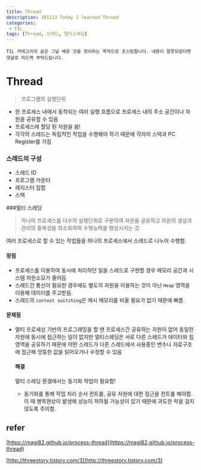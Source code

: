 ```yaml
---
title: Thread
description: 181113 Today I learned Thread
categories:
 - TIL
tags: [Thread, 쓰레드, 멀티스레딩]
---
```


`TIL 카테고리의 글은 그날 배운 것을 정리하는 목적으로 포스팅합니다. 내용이 잘못되었다면 댓글로 피드백 부탁드립니다.`

# Thread

> 프로그램의 실행단위

- 한 프로세스 내에서 동작되는 여러 실행 흐름으로 프로세스 내의 주소 공간이나 자원을 공유할 수 있음
- 프로세스에 할당 된 자원을 씀!
- 각각의 스레드는 독립적인 작업을 수행해야 하기 때문에 각자의 스택과 PC Register를 가짐

### 스레드의 구성

- 스레드 ID
- 프로그램 카운터
- 레지스터 집합
- 스택  



###멀티 스레딩

>  하나의 프로세스를 다수의 실행단위로 구분하여 자원을 공유하고 자원의 생성과 관리의 중복성을 최소화하여 수행능력을 향상시키는 것.

여러 프로세스로 할 수 있는 작업들을 하나의 프로세스에서 스레드로 나누어 수행함.

#### 장점

- 프로세스를 이용하여 동시에 처리하던 일을 스레드로 구현할 경우 메모리 공간과 시스템 자원소모가 줄어듬
- 스레드간 통신이 필요한 경우에도 별도의 자원을 이용하는 것이 아닌 `Heap` 영역을 이용해 데이터를 주고받음.
- 스레드의 `context switching`은 캐시 메모리를 비울 필요가 없기 때문에 빠름.  

#### 문제점

- 멀티 프로세싱 기반의 프로그래밍을 할 땐 프로세스간 공유하는 자원이 없어 동일한 자원에 동시에 접근하는 일이 없지만 멀티스레딩은 서로 다른 스레드가 데이터와 힙 영역을 공유하기 때문에 어떤 스레드가 다른 스레드에서 사용중인 변수나 자료구조에 접근해 엉뚱한 값을 읽어오거나 수정할 수 있음

  #### 해결 

  멀티 스레딩 환경에서는 동기화 작업이 필요함!

  - 동기화를 통해 작업 처리 순서 컨트롤, 공유 자원에 대한 접근을 컨트롤 해야함. 이 때 병목현상이 발생해 성능이 저하될 가능성이 있기 때문에 과도한 락을 걸지 않도록 주의함.



## refer

[https://magi82.github.io/process-thread](https://magi82.github.io/process-thread)

[http://threestory.tistory.com/3](http://threestory.tistory.com/3)